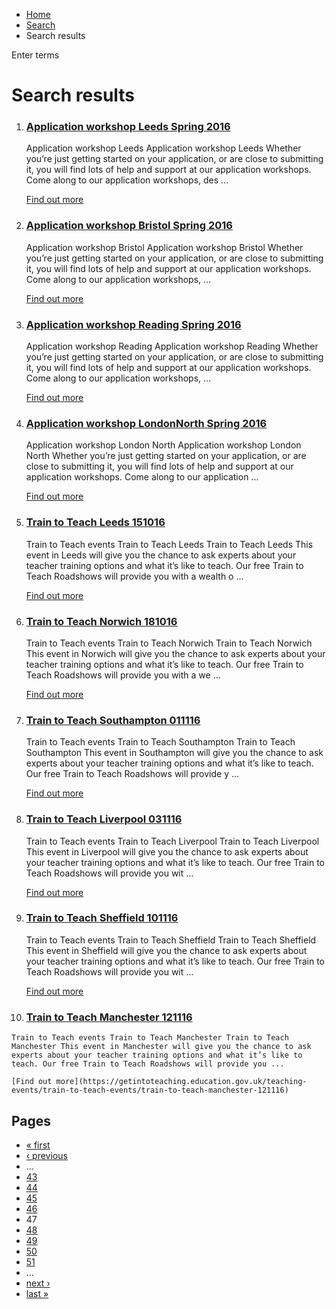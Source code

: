 *   [Home](/)
*   [Search](/search)
*   Search results

Enter terms 

Search results
==============

1.  ### [Application workshop Leeds Spring 2016](https://getintoteaching.education.gov.uk/teaching-events/application-workshop-events/application-workshop-leeds-spring-2016)
    
    Application workshop Leeds Application workshop Leeds Whether you’re just getting started on your application, or are close to submitting it, you will find lots of help and support at our application workshops. Come along to our application workshops, des ...
    
    [Find out more](https://getintoteaching.education.gov.uk/teaching-events/application-workshop-events/application-workshop-leeds-spring-2016)
    
2.  ### [Application workshop Bristol Spring 2016](https://getintoteaching.education.gov.uk/teaching-events/application-workshop-events/application-workshop-bristol-spring-2016)
    
    Application workshop Bristol Application workshop Bristol Whether you’re just getting started on your application, or are close to submitting it, you will find lots of help and support at our application workshops. Come along to our application workshops, ...
    
    [Find out more](https://getintoteaching.education.gov.uk/teaching-events/application-workshop-events/application-workshop-bristol-spring-2016)
    
3.  ### [Application workshop Reading Spring 2016](https://getintoteaching.education.gov.uk/teaching-events/application-workshop-events/application-workshop-reading-spring-2016)
    
    Application workshop Reading Application workshop Reading Whether you’re just getting started on your application, or are close to submitting it, you will find lots of help and support at our application workshops. Come along to our application workshops, ...
    
    [Find out more](https://getintoteaching.education.gov.uk/teaching-events/application-workshop-events/application-workshop-reading-spring-2016)
    
4.  ### [Application workshop LondonNorth Spring 2016](https://getintoteaching.education.gov.uk/teaching-events/application-workshop-events/application-workshop-londonnorth-spring-2016)
    
    Application workshop London North Application workshop London North Whether you’re just getting started on your application, or are close to submitting it, you will find lots of help and support at our application workshops. Come along to our application ...
    
    [Find out more](https://getintoteaching.education.gov.uk/teaching-events/application-workshop-events/application-workshop-londonnorth-spring-2016)
    
5.  ### [Train to Teach Leeds 151016](https://getintoteaching.education.gov.uk/teaching-events/train-to-teach-events/train-to-teach-leeds-151016)
    
    Train to Teach events Train to Teach Leeds Train to Teach Leeds This event in Leeds will give you the chance to ask experts about your teacher training options and what it’s like to teach. Our free Train to Teach Roadshows will provide you with a wealth o ...
    
    [Find out more](https://getintoteaching.education.gov.uk/teaching-events/train-to-teach-events/train-to-teach-leeds-151016)
    
6.  ### [Train to Teach Norwich 181016](https://getintoteaching.education.gov.uk/teaching-events/train-to-teach-events/train-to-teach-norwich-181016)
    
    Train to Teach events Train to Teach Norwich Train to Teach Norwich This event in Norwich will give you the chance to ask experts about your teacher training options and what it’s like to teach. Our free Train to Teach Roadshows will provide you with a we ...
    
    [Find out more](https://getintoteaching.education.gov.uk/teaching-events/train-to-teach-events/train-to-teach-norwich-181016)
    
7.  ### [Train to Teach Southampton 011116](https://getintoteaching.education.gov.uk/teaching-events/train-to-teach-events/train-to-teach-southampton-011116)
    
    Train to Teach events Train to Teach Southampton Train to Teach Southampton This event in Southampton will give you the chance to ask experts about your teacher training options and what it’s like to teach. Our free Train to Teach Roadshows will provide y ...
    
    [Find out more](https://getintoteaching.education.gov.uk/teaching-events/train-to-teach-events/train-to-teach-southampton-011116)
    
8.  ### [Train to Teach Liverpool 031116](https://getintoteaching.education.gov.uk/teaching-events/train-to-teach-events/train-to-teach-liverpool-031116)
    
    Train to Teach events Train to Teach Liverpool Train to Teach Liverpool This event in Liverpool will give you the chance to ask experts about your teacher training options and what it’s like to teach. Our free Train to Teach Roadshows will provide you wit ...
    
    [Find out more](https://getintoteaching.education.gov.uk/teaching-events/train-to-teach-events/train-to-teach-liverpool-031116)
    
9.  ### [Train to Teach Sheffield 101116](https://getintoteaching.education.gov.uk/teaching-events/train-to-teach-events/train-to-teach-sheffield-101116)
    
    Train to Teach events Train to Teach Sheffield Train to Teach Sheffield This event in Sheffield will give you the chance to ask experts about your teacher training options and what it’s like to teach. Our free Train to Teach Roadshows will provide you wit ...
    
    [Find out more](https://getintoteaching.education.gov.uk/teaching-events/train-to-teach-events/train-to-teach-sheffield-101116)
    
10.  ### [Train to Teach Manchester 121116](https://getintoteaching.education.gov.uk/teaching-events/train-to-teach-events/train-to-teach-manchester-121116)
    
    Train to Teach events Train to Teach Manchester Train to Teach Manchester This event in Manchester will give you the chance to ask experts about your teacher training options and what it’s like to teach. Our free Train to Teach Roadshows will provide you ...
    
    [Find out more](https://getintoteaching.education.gov.uk/teaching-events/train-to-teach-events/train-to-teach-manchester-121116)
    

Pages
-----

*   [« first](/search/site "Go to first page")
*   [‹ previous](/search/site?page=45 "Go to previous page")
*   …
*   [43](/search/site?page=42 "Go to page 43")
*   [44](/search/site?page=43 "Go to page 44")
*   [45](/search/site?page=44 "Go to page 45")
*   [46](/search/site?page=45 "Go to page 46")
*   47
*   [48](/search/site?page=47 "Go to page 48")
*   [49](/search/site?page=48 "Go to page 49")
*   [50](/search/site?page=49 "Go to page 50")
*   [51](/search/site?page=50 "Go to page 51")
*   …
*   [next ›](/search/site?page=47 "Go to next page")
*   [last »](/search/site?page=1032 "Go to last page")